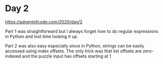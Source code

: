 # Day 2

https://adventofcode.com/2020/day/2


Part 1 was straightforward but I always forget how to do regular expressions in Python and lost time looking it up


Part 2 was also easy especially since in Python, strings can be easily accessed using index offsets. The only trick was that list offsets are zero-indexed and the puzzle input has offsets starting at 1